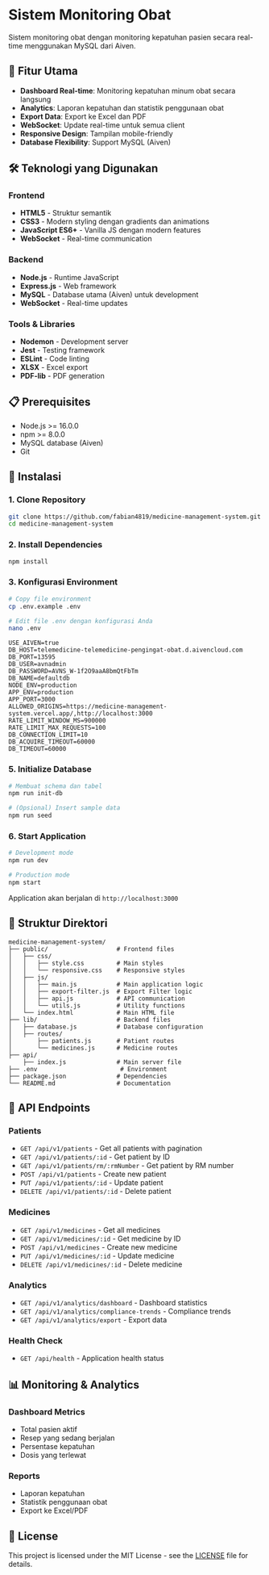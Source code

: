 # Sistem Monitoring Obat

Sistem monitoring obat dengan monitoring kepatuhan pasien secara real-time menggunakan MySQL dari Aiven.

## 🚀 Fitur Utama

- **Dashboard Real-time**: Monitoring kepatuhan minum obat secara langsung
- **Analytics**: Laporan kepatuhan dan statistik penggunaan obat
- **Export Data**: Export ke Excel dan PDF
- **WebSocket**: Update real-time untuk semua client
- **Responsive Design**: Tampilan mobile-friendly
- **Database Flexibility**: Support MySQL (Aiven)

## 🛠️ Teknologi yang Digunakan

### Frontend
- **HTML5** - Struktur semantik
- **CSS3** - Modern styling dengan gradients dan animations
- **JavaScript ES6+** - Vanilla JS dengan modern features
- **WebSocket** - Real-time communication

### Backend
- **Node.js** - Runtime JavaScript
- **Express.js** - Web framework
- **MySQL** - Database utama (Aiven) untuk development
- **WebSocket** - Real-time updates

### Tools & Libraries
- **Nodemon** - Development server
- **Jest** - Testing framework
- **ESLint** - Code linting
- **XLSX** - Excel export
- **PDF-lib** - PDF generation

## 📋 Prerequisites

- Node.js >= 16.0.0
- npm >= 8.0.0
- MySQL database (Aiven)
- Git

## 🔧 Instalasi

### 1. Clone Repository
```bash
git clone https://github.com/fabian4819/medicine-management-system.git
cd medicine-management-system
```

### 2. Install Dependencies
```bash
npm install
```

### 3. Konfigurasi Environment
```bash
# Copy file environment
cp .env.example .env

# Edit file .env dengan konfigurasi Anda
nano .env
```

```env
USE_AIVEN=true
DB_HOST=telemedicine-telemedicine-pengingat-obat.d.aivencloud.com
DB_PORT=13595
DB_USER=avnadmin
DB_PASSWORD=AVNS_W-1f2O9aaA8bmQtFbTm
DB_NAME=defaultdb
NODE_ENV=production
APP_ENV=production
APP_PORT=3000
ALLOWED_ORIGINS=https://medicine-management-system.vercel.app/,http://localhost:3000
RATE_LIMIT_WINDOW_MS=900000
RATE_LIMIT_MAX_REQUESTS=100
DB_CONNECTION_LIMIT=10
DB_ACQUIRE_TIMEOUT=60000
DB_TIMEOUT=60000
```

### 5. Initialize Database
```bash
# Membuat schema dan tabel
npm run init-db

# (Opsional) Insert sample data
npm run seed
```

### 6. Start Application
```bash
# Development mode
npm run dev

# Production mode
npm start
```

Application akan berjalan di `http://localhost:3000`

## 📁 Struktur Direktori

```
medicine-management-system/
├── public/                   # Frontend files
│   ├── css/
│   │   ├── style.css         # Main styles
│   │   └── responsive.css    # Responsive styles
│   ├── js/
│   │   ├── main.js           # Main application logic
│   │   ├── export-filter.js  # Export Filter logic
│   │   ├── api.js            # API communication
│   │   └── utils.js          # Utility functions
│   └── index.html            # Main HTML file
├── lib/                      # Backend files
│   ├── database.js           # Database configuration
│   ├── routes/
│       ├── patients.js       # Patient routes
│       └── medicines.js      # Medicine routes
├── api/
    ├── index.js              # Main server file
├── .env                       # Environment
├── package.json              # Dependencies
└── README.md                 # Documentation
```

## 🔑 API Endpoints

### Patients
- `GET /api/v1/patients` - Get all patients with pagination
- `GET /api/v1/patients/:id` - Get patient by ID
- `GET /api/v1/patients/rm/:rmNumber` - Get patient by RM number
- `POST /api/v1/patients` - Create new patient
- `PUT /api/v1/patients/:id` - Update patient
- `DELETE /api/v1/patients/:id` - Delete patient

### Medicines
- `GET /api/v1/medicines` - Get all medicines
- `GET /api/v1/medicines/:id` - Get medicine by ID
- `POST /api/v1/medicines` - Create new medicine
- `PUT /api/v1/medicines/:id` - Update medicine
- `DELETE /api/v1/medicines/:id` - Delete medicine

### Analytics
- `GET /api/v1/analytics/dashboard` - Dashboard statistics
- `GET /api/v1/analytics/compliance-trends` - Compliance trends
- `GET /api/v1/analytics/export` - Export data

### Health Check
- `GET /api/health` - Application health status


## 📊 Monitoring & Analytics

### Dashboard Metrics
- Total pasien aktif
- Resep yang sedang berjalan
- Persentase kepatuhan
- Dosis yang terlewat

### Reports
- Laporan kepatuhan
- Statistik penggunaan obat
- Export ke Excel/PDF


## 📝 License

This project is licensed under the MIT License - see the [LICENSE](LICENSE) file for details.